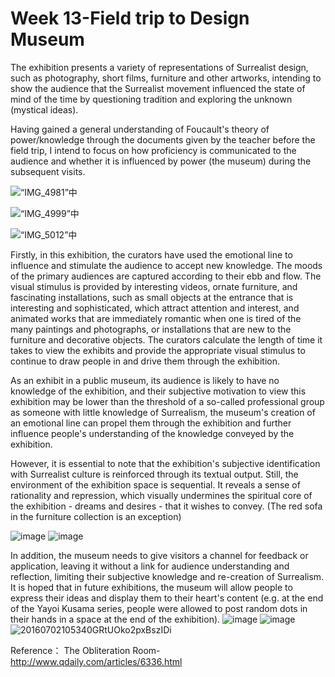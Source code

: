 # Week 13-Field trip to Design Museum 

The exhibition presents a variety of representations of Surrealist design, such as photography, short films, furniture and other artworks, intending to show the audience that the Surrealist movement influenced the state of mind of the time by questioning tradition and exploring the unknown (mystical ideas).

Having gained a general understanding of Foucault's theory of power/knowledge through the documents given by the teacher before the field trip, I intend to focus on how proficiency is communicated to the audience and whether it is influenced by power (the museum) during the subsequent visits.

![“IMG_4981”中](https://user-images.githubusercontent.com/57748663/225180187-1558c325-f79a-44c8-bec5-da7c375613f1.jpeg)

![“IMG_4999”中](https://user-images.githubusercontent.com/57748663/225180197-2d9cbac5-4116-446c-92a8-ec93e88d0957.jpeg)

![“IMG_5012”中](https://user-images.githubusercontent.com/57748663/225180219-1154b1b6-90fc-49fc-b79d-336ac2488202.jpeg)

Firstly, in this exhibition, the curators have used the emotional line to influence and stimulate the audience to accept new knowledge. The moods of the primary audiences are captured according to their ebb and flow. The visual stimulus is provided by interesting videos, ornate furniture, and fascinating installations, such as small objects at the entrance that is interesting and sophisticated, which attract attention and interest, and animated works that are immediately romantic when one is tired of the many paintings and photographs, or installations that are new to the furniture and decorative objects. The curators calculate the length of time it takes to view the exhibits and provide the appropriate visual stimulus to continue to draw people in and drive them through the exhibition.

As an exhibit in a public museum, its audience is likely to have no knowledge of the exhibition, and their subjective motivation to view this exhibition may be lower than the threshold of a so-called professional group as someone with little knowledge of Surrealism, the museum's creation of an emotional line can propel them through the exhibition and further influence people's understanding of the knowledge conveyed by the exhibition.

However, it is essential to note that the exhibition's subjective identification with Surrealist culture is reinforced through its textual output. Still, the environment of the exhibition space is sequential. It reveals a sense of rationality and repression, which visually undermines the spiritual core of the exhibition - dreams and desires - that it wishes to convey. (The red sofa in the furniture collection is an exception)

![image](https://user-images.githubusercontent.com/57748663/225179323-0cda4e8e-a1cc-4928-9e5b-1630a30cc995.png)
![image](https://user-images.githubusercontent.com/57748663/225179525-7e80a810-cb98-44d6-92e3-dc22dbf3c348.png)

In addition, the museum needs to give visitors a channel for feedback or application, leaving it without a link for audience understanding and reflection, limiting their subjective knowledge and re-creation of Surrealism. It is hoped that in future exhibitions, the museum will allow people to express their ideas and display them to their heart's content (e.g. at the end of the Yayoi Kusama series, people were allowed to post random dots in their hands in a space at the end of the exhibition).
![image](https://user-images.githubusercontent.com/57748663/225181126-b1d4667f-7629-4bcf-bd27-28523e082caa.png)
![image](https://user-images.githubusercontent.com/57748663/225181172-19ca5500-f3ef-4929-a895-7ba2c2458355.png)
![20160702105340GRtUOko2pxBszIDi](https://user-images.githubusercontent.com/57748663/225181205-8ba7649b-6e73-40b2-b7ce-0941733fe241.jpg)


Reference：
The Obliteration Room-http://www.qdaily.com/articles/6336.html
